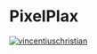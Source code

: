 # PixelPlax
[![vincentiuschristian](https://circleci.com/gh/vincentiuschristian/PixelPlax.svg?style=svg)](https://circleci.com/gh/vincentiuschristian/PixelPlax)
